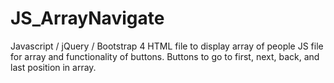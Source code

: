 # JS_ArrayNavigate
Javascript / jQuery / Bootstrap 4
HTML file to display array of people
JS file for array and functionality of buttons.
Buttons to go to first, next, back, and last position in array.
